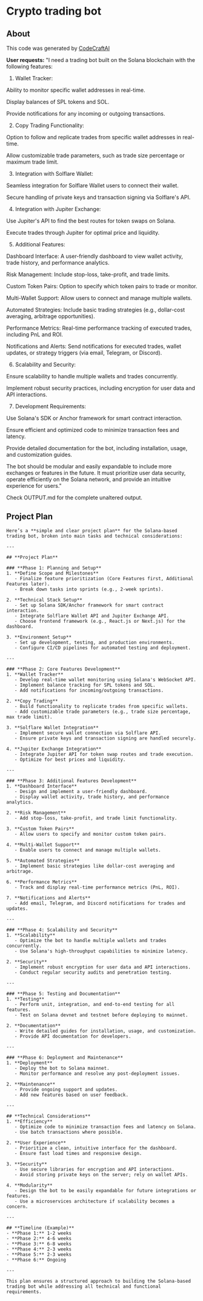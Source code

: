 # Crypto trading bot 

## About
This code was generated by [CodeCraftAI](https://codecraft.name)

**User requests:**
"I need a trading bot built on the Solana blockchain with the following features:

1. Wallet Tracker:

Ability to monitor specific wallet addresses in real-time.

Display balances of SPL tokens and SOL.

Provide notifications for any incoming or outgoing transactions.



2. Copy Trading Functionality:

Option to follow and replicate trades from specific wallet addresses in real-time.

Allow customizable trade parameters, such as trade size percentage or maximum trade limit.



3. Integration with Solflare Wallet:

Seamless integration for Solflare Wallet users to connect their wallet.

Secure handling of private keys and transaction signing via Solflare's API.



4. Integration with Jupiter Exchange:

Use Jupiter's API to find the best routes for token swaps on Solana.

Execute trades through Jupiter for optimal price and liquidity.



5. Additional Features:

Dashboard Interface: A user-friendly dashboard to view wallet activity, trade history, and performance analytics.

Risk Management: Include stop-loss, take-profit, and trade limits.

Custom Token Pairs: Option to specify which token pairs to trade or monitor.

Multi-Wallet Support: Allow users to connect and manage multiple wallets.

Automated Strategies: Include basic trading strategies (e.g., dollar-cost averaging, arbitrage opportunities).

Performance Metrics: Real-time performance tracking of executed trades, including PnL and ROI.

Notifications and Alerts: Send notifications for executed trades, wallet updates, or strategy triggers (via email, Telegram, or Discord).



6. Scalability and Security:

Ensure scalability to handle multiple wallets and trades concurrently.

Implement robust security practices, including encryption for user data and API interactions.



7. Development Requirements:

Use Solana's SDK or Anchor framework for smart contract interaction.

Ensure efficient and optimized code to minimize transaction fees and latency.

Provide detailed documentation for the bot, including installation, usage, and customization guides.




The bot should be modular and easily expandable to include more exchanges or features in the future. It must prioritize user data security, operate efficiently on the Solana network, and provide an intuitive experience for users."


Check OUTPUT.md for the complete unaltered output.

## Project Plan
```
Here’s a **simple and clear project plan** for the Solana-based trading bot, broken into main tasks and technical considerations:

---

## **Project Plan**

### **Phase 1: Planning and Setup**
1. **Define Scope and Milestones**
   - Finalize feature prioritization (Core Features first, Additional Features later).
   - Break down tasks into sprints (e.g., 2-week sprints).

2. **Technical Stack Setup**
   - Set up Solana SDK/Anchor framework for smart contract interaction.
   - Integrate Solflare Wallet API and Jupiter Exchange API.
   - Choose frontend framework (e.g., React.js or Next.js) for the dashboard.

3. **Environment Setup**
   - Set up development, testing, and production environments.
   - Configure CI/CD pipelines for automated testing and deployment.

---

### **Phase 2: Core Features Development**
1. **Wallet Tracker**
   - Develop real-time wallet monitoring using Solana's WebSocket API.
   - Implement balance tracking for SPL tokens and SOL.
   - Add notifications for incoming/outgoing transactions.

2. **Copy Trading**
   - Build functionality to replicate trades from specific wallets.
   - Add customizable trade parameters (e.g., trade size percentage, max trade limit).

3. **Solflare Wallet Integration**
   - Implement secure wallet connection via Solflare API.
   - Ensure private keys and transaction signing are handled securely.

4. **Jupiter Exchange Integration**
   - Integrate Jupiter API for token swap routes and trade execution.
   - Optimize for best prices and liquidity.

---

### **Phase 3: Additional Features Development**
1. **Dashboard Interface**
   - Design and implement a user-friendly dashboard.
   - Display wallet activity, trade history, and performance analytics.

2. **Risk Management**
   - Add stop-loss, take-profit, and trade limit functionality.

3. **Custom Token Pairs**
   - Allow users to specify and monitor custom token pairs.

4. **Multi-Wallet Support**
   - Enable users to connect and manage multiple wallets.

5. **Automated Strategies**
   - Implement basic strategies like dollar-cost averaging and arbitrage.

6. **Performance Metrics**
   - Track and display real-time performance metrics (PnL, ROI).

7. **Notifications and Alerts**
   - Add email, Telegram, and Discord notifications for trades and updates.

---

### **Phase 4: Scalability and Security**
1. **Scalability**
   - Optimize the bot to handle multiple wallets and trades concurrently.
   - Use Solana's high-throughput capabilities to minimize latency.

2. **Security**
   - Implement robust encryption for user data and API interactions.
   - Conduct regular security audits and penetration testing.

---

### **Phase 5: Testing and Documentation**
1. **Testing**
   - Perform unit, integration, and end-to-end testing for all features.
   - Test on Solana devnet and testnet before deploying to mainnet.

2. **Documentation**
   - Write detailed guides for installation, usage, and customization.
   - Provide API documentation for developers.

---

### **Phase 6: Deployment and Maintenance**
1. **Deployment**
   - Deploy the bot to Solana mainnet.
   - Monitor performance and resolve any post-deployment issues.

2. **Maintenance**
   - Provide ongoing support and updates.
   - Add new features based on user feedback.

---

## **Technical Considerations**
1. **Efficiency**
   - Optimize code to minimize transaction fees and latency on Solana.
   - Use batch transactions where possible.

2. **User Experience**
   - Prioritize a clean, intuitive interface for the dashboard.
   - Ensure fast load times and responsive design.

3. **Security**
   - Use secure libraries for encryption and API interactions.
   - Avoid storing private keys on the server; rely on wallet APIs.

4. **Modularity**
   - Design the bot to be easily expandable for future integrations or features.
   - Use a microservices architecture if scalability becomes a concern.

---

## **Timeline (Example)**
- **Phase 1:** 1-2 weeks
- **Phase 2:** 4-6 weeks
- **Phase 3:** 6-8 weeks
- **Phase 4:** 2-3 weeks
- **Phase 5:** 2-3 weeks
- **Phase 6:** Ongoing

---

This plan ensures a structured approach to building the Solana-based trading bot while addressing all technical and functional requirements.
```
